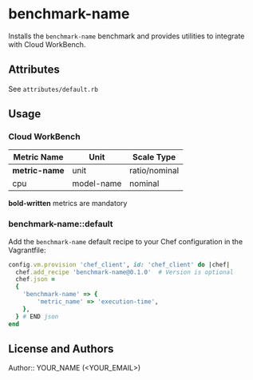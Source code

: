 # benchmark-name

Installs the `benchmark-name` benchmark and provides utilities to integrate with Cloud WorkBench.

## Attributes

See `attributes/default.rb`

## Usage

### Cloud WorkBench

| Metric Name                  | Unit              | Scale Type    |
| ---------------------------- | ----------------- | ------------- |
| **metric-name**              | unit              | ratio/nominal |
| cpu                          | model-name        | nominal       |

**bold-written** metrics are mandatory

### benchmark-name::default

Add the `benchmark-name` default recipe to your Chef configuration in the Vagrantfile:

```ruby
config.vm.provision 'chef_client', id: 'chef_client' do |chef|
  chef.add_recipe 'benchmark-name@0.1.0'  # Version is optional
  chef.json =
  {
    'benchmark-name' => {
        'metric_name' => 'execution-time',
    },
  } # END json
end
```

## License and Authors

Author:: YOUR_NAME (<YOUR_EMAIL>)
